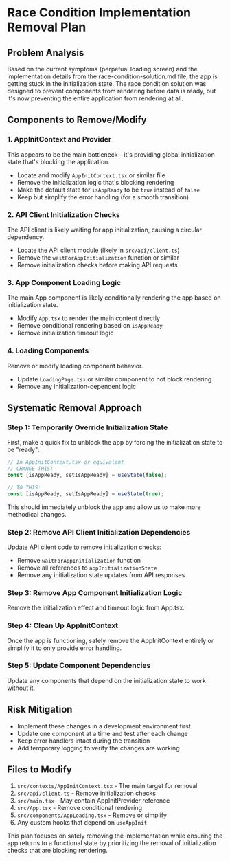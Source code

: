 # Race Condition Implementation Removal Plan

## Problem Analysis
Based on the current symptoms (perpetual loading screen) and the implementation details from the race-condition-solution.md file, the app is getting stuck in the initialization state. The race condition solution was designed to prevent components from rendering before data is ready, but it's now preventing the entire application from rendering at all.

## Components to Remove/Modify

### 1. AppInitContext and Provider
This appears to be the main bottleneck - it's providing global initialization state that's blocking the application.

- Locate and modify `AppInitContext.tsx` or similar file
- Remove the initialization logic that's blocking rendering
- Make the default state for `isAppReady` to be `true` instead of `false`
- Keep but simplify the error handling (for a smooth transition)

### 2. API Client Initialization Checks
The API client is likely waiting for app initialization, causing a circular dependency.

- Locate the API client module (likely in `src/api/client.ts`)
- Remove the `waitForAppInitialization` function or similar
- Remove initialization checks before making API requests

### 3. App Component Loading Logic
The main App component is likely conditionally rendering the app based on initialization state.

- Modify `App.tsx` to render the main content directly
- Remove conditional rendering based on `isAppReady`
- Remove initialization timeout logic

### 4. Loading Components
Remove or modify loading component behavior.

- Update `LoadingPage.tsx` or similar component to not block rendering
- Remove any initialization-dependent logic

## Systematic Removal Approach

### Step 1: Temporarily Override Initialization State
First, make a quick fix to unblock the app by forcing the initialization state to be "ready":

```jsx
// In AppInitContext.tsx or equivalent
// CHANGE THIS:
const [isAppReady, setIsAppReady] = useState(false);

// TO THIS:
const [isAppReady, setIsAppReady] = useState(true);
```

This should immediately unblock the app and allow us to make more methodical changes.

### Step 2: Remove API Client Initialization Dependencies
Update API client code to remove initialization checks:

- Remove `waitForAppInitialization` function
- Remove all references to `appInitializationState`
- Remove any initialization state updates from API responses

### Step 3: Remove App Component Initialization Logic
Remove the initialization effect and timeout logic from App.tsx.

### Step 4: Clean Up AppInitContext
Once the app is functioning, safely remove the AppInitContext entirely or simplify it to only provide error handling.

### Step 5: Update Component Dependencies
Update any components that depend on the initialization state to work without it.

## Risk Mitigation
- Implement these changes in a development environment first
- Update one component at a time and test after each change
- Keep error handlers intact during the transition
- Add temporary logging to verify the changes are working

## Files to Modify

1. `src/contexts/AppInitContext.tsx` - The main target for removal
2. `src/api/client.ts` - Remove initialization checks
3. `src/main.tsx` - May contain AppInitProvider reference
4. `src/App.tsx` - Remove conditional rendering
5. `src/components/AppLoading.tsx` - Remove or simplify
6. Any custom hooks that depend on `useAppInit`

This plan focuses on safely removing the implementation while ensuring the app returns to a functional state by prioritizing the removal of initialization checks that are blocking rendering. 
